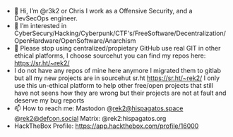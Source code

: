 - 👋 Hi, I’m @r3k2 or Chris I work as a Offensive Security, and a DevSecOps engineer.
- 👀 I’m interested in CyberSecury/Hacking/Cyberpunk/CTF's/FreeSoftware/Decentralization/OpenHardware/OpenSoftware/Anarchism
- 💞️ Please stop using centralized/propietary GitHub use real GIT in other ethical platforms, I choose sourcehut you can find my repos here: https://sr.ht/~rek2/
- I do not have any repos of mine here anymore I migrated them to gitlab but all my new projects are in sourcehut sr.ht https://sr.ht/~rek2/ I only use this un-ethical platform to help other free/open projects that still have not seens how they are wrong but their projects are not at fault and deserve my bug reports
- 📫 How to reach me: Mastodon @rek2@hispagatos.space @rek2@defcon.social Matrix: @rek2:hispagatos.org
- HackTheBox Profile: https://app.hackthebox.com/profile/16000
<!---
r3k2/r3k2 is a ✨ special ✨ repository because its `README.md` (this file) appears on your GitHub profile.
You can click the Preview link to take a look at your changes.
--->
